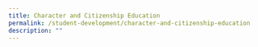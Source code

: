 ```yaml
---
title: Character and Citizenship Education
permalink: /student-development/character-and-citizenship-education
description: ""
---
```

